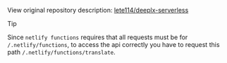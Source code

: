 View original repository description: [lete114/deeplx-serverless](https://github.com/lete114/deeplx-serverless)

> [!TIP]
> Since `netlify functions` requires that all requests must be for `/.netlify/functions`, to access the api correctly you have to request this path `/.netlify/functions/translate`.

